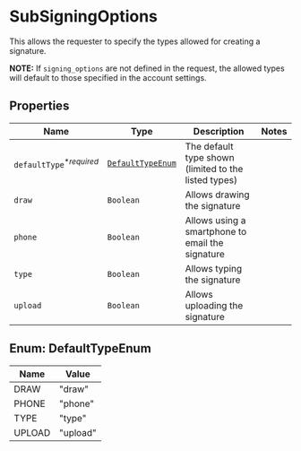 

# SubSigningOptions

This allows the requester to specify the types allowed for creating a signature.

**NOTE:** If `signing_options` are not defined in the request, the allowed types will default to those specified in the account settings.

## Properties

| Name | Type | Description | Notes |
|------------ | ------------- | ------------- | -------------|
| `defaultType`<sup>*_required_</sup> | [```DefaultTypeEnum```](#DefaultTypeEnum) |  The default type shown (limited to the listed types)  |  |
| `draw` | ```Boolean``` |  Allows drawing the signature  |  |
| `phone` | ```Boolean``` |  Allows using a smartphone to email the signature  |  |
| `type` | ```Boolean``` |  Allows typing the signature  |  |
| `upload` | ```Boolean``` |  Allows uploading the signature  |  |



## Enum: DefaultTypeEnum

| Name | Value |
---- | -----
| DRAW | &quot;draw&quot; |
| PHONE | &quot;phone&quot; |
| TYPE | &quot;type&quot; |
| UPLOAD | &quot;upload&quot; |



